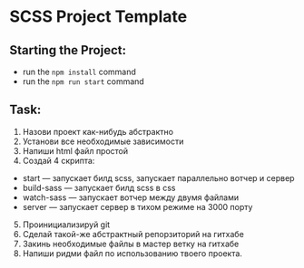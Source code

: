 # SCSS Project Template

## Starting the Project:
- run the ``npm install`` command
- run the ``npm run start`` command

## Task:

1. Назови проект как-нибудь абстрактно 
2. Установи все необходимые зависимости
3. Напиши html файл простой
4. Создай 4 скрипта: 
  - start — запускает билд scss, запускает параллельно вотчер и сервер
  - build-sass — запускает билд scss в css
  - watch-sass — запускает вотчер между двумя файлами
  - server — запускает сервер в тихом режиме на 3000 порту
5. Проинициализируй git
6. Сделай такой-же абстрактный репорзиторий на гитхабе
7. Закинь необходимые файлы в мастер ветку на гитхабе
8. Напиши ридми файл по использованию твоего проекта.
